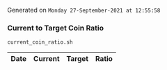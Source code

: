 Generated on `Monday 27-September-2021 at 12:55:58`

### Current to Target Coin Ratio
`current_coin_ratio.sh`

Date|Current|Target|Ratio
---|---|---|---
